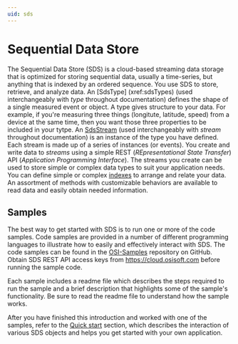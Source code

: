 ```yaml
---
uid: sds
---
```


# Sequential Data Store

The Sequential Data Store (SDS) is a cloud-based streaming data storage that is optimized for storing sequential data, usually a time-series, but anything that is indexed by an ordered sequence. You use SDS to store, retrieve, and analyze data. An [SdsType] (xref:sdsTypes) (used interchangeably with *type* throughout documentation) defines the shape of a single measured event or object. A type gives structure to your data. For example, if you're measuring three things (longitute, latitude, speed) from a device at the same time, then you want those three properties to be included in your tytpe. An [SdsStream](xref:sdsStreams) (used interchangeably with *stream* throughout documentation) is an instance of the type you have defined. Each stream is made up of a series of instances (or events). You 
create and write data to *streams* using a simple REST (*REpresentational State Transfer*) API (*Application 
Programming Interface*). The streams you create can be used to store simple or complex data types to suit 
your application needs. You can define simple or complex [indexes](xref:sdsIndexes) to arrange and relate your data. An assortment 
of methods with customizable behaviors are available to read data and easily obtain needed information.

Samples
------------

The best way to get started with SDS is to run one or more of the code samples. Code samples are 
provided in a number of different programming languages to illustrate how to easily and effectively 
interact with SDS. The code samples can be found in the [OSI-Samples](https://github.com/osisoft/OSI-Samples) repository on GitHub. Obtain SDS 
REST API access keys from https://cloud.osisoft.com before running the sample code.

Each sample includes a readme file which describes the steps required to run the sample and a brief description 
that highlights some of the sample's functionality. Be sure to read the readme file to understand 
how the sample works.

After you have finished this introduction and worked with one of the samples, refer to 
the [Quick start](xref:sdsQuickStart#quick-start) section, which describes the interaction of 
various SDS objects and helps you get started with your own application.

